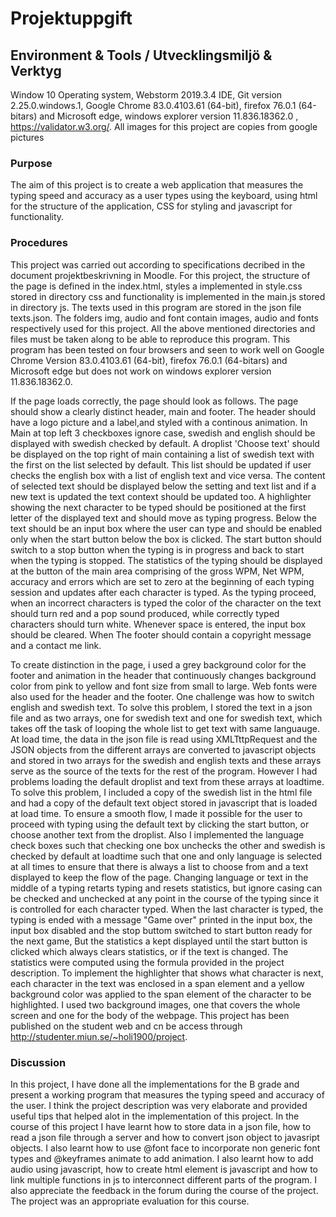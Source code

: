 # Projektuppgift

## Environment & Tools / Utvecklingsmiljö & Verktyg
Window 10 Operating system, Webstorm 2019.3.4 IDE, Git version 2.25.0.windows.1, Google Chrome 83.0.4103.61 (64-bit), 
firefox 76.0.1 (64-bitars) and Microsoft edge, windows explorer version 11.836.18362.0
, https://validator.w3.org/.
All images for this project are copies from google pictures

### Purpose
The aim of this project is to create a web application that measures the typing speed and accuracy as a user types using the keyboard, 
using html for the structure of the application, CSS for styling and javascript for functionality.

### Procedures
This project was carried out according to specifications decribed in the document projektbeskrivning in Moodle.
For this project, the structure of the page is defined in the index.html, styles a implemented in style.css stored 
in directory css and functionality is implemented in the main.js stored in directory js. The texts used in this program are 
stored in the json file texts.json. The folders img, audio and font contain images, audio and fonts respectively used 
for this project. All the above mentioned directories and files must be taken along to be able to reproduce this program.
This program has been tested on four browsers and seen to work well on Google Chrome Version 83.0.4103.61 (64-bit), 
firefox 76.0.1 (64-bitars) and Microsoft edge but does not work on windows explorer version 11.836.18362.0.


If the page loads correctly, the page should look as follows. The page should show a clearly distinct header, main and footer. 
The header should have a logo picture and a label,and styled with a continous animation. 
In Main at top left 3 checkboxes ignore case, swedish and english should be displayed with swedish checked by default. 
A droplist 'Choose text' should be displayed on the top right of main containing a list of swedish text with the first on the list 
selected by default. This list should be updated if user checks the english box with a list of english text and vice versa. 
The content of selected text should be displayed below the setting and text list and if a new text is updated the 
text context should be updated too. A highlighter showing the next character to be typed should be positioned at the first
  letter of the displayed text and should move as typing progress. Below the text should be an input box where the user 
  can type and should be enabled only when the start button below the box is clicked. The start button should switch to a stop 
  button when the typing is in progress and back to start when the typing is stopped. The statistics of the typing should 
  be displayed at the button of the main area comprising of the gross WPM, Net WPM, accuracy and errors which are set to zero 
  at the beginning of each typing session and updates after each character is typed. As the typing proceed, when an 
  incorrect characters is typed the color of the character on the text should turn red and a pop sound produced, while 
  correctly typed characters should turn white. Whenever space is entered, the input box should be cleared. When  The footer 
  should contain a copyright message and a contact me link.
  
  To create distinction in the page, i used a grey background color for the footer and animation in the header that 
  continuously changes background color from pink to yellow and font size from small to large. Web fonts were also used 
  for the header and the footer. One challenge was how to switch english and swedish text. To solve this problem, 
  I stored the text in a json file and as two arrays, one for swedish text and one for swedish text, which takes off the 
  task of looping the whole list to get text with same languauge. At load time, the data in the json file is read using
   XMLTttpRequest and the JSON objects from the different arrays are converted to javascript objects and stored in two 
   arrays for the swedish and english texts and these arrays serve as the source of the texts for the rest of the program.
  However I had problems loading the default droplist and text from these arrays at loadtime. To solve this problem, I included a copy 
  of the swedish list in the html file and had a copy of the default text object stored in javascript that is loaded at load time.
  To ensure a smooth flow, I made it possible for the user to proceed with typing using the default text by clicking the start button,
  or choose another text from the droplist. Also I implemented the language check boxes such that checking one box unchecks the other 
  and swedish is checked by default at loadtime such that one and only language is selected at all times to 
  ensure that there is always a list to choose from and a text displayed to keep the flow of the page. Changing language or 
  text in the middle of a typing retarts typing and resets statistics, but ignore casing can be checked and 
  unchecked at any point in the course of the typing since it is controlled for each character typed. 
  When the last character is typed, the typing is ended with a message "Game over" printed in the input box, the input box 
  disabled and the stop buttom switched to start button ready for the next game, But the statistics a kept displayed until the start
   button is clicked which always clears statistics, or if the text is changed. The statistics were computed using the formula 
   provided in the project description. To implement the highlighter that shows what character is next, each character 
   in the text was enclosed in a span element and a yellow background color was applied to the span element of the character to be 
   highlighted. I used two background images, one that covers the whole screen and one for the body of the webpage. This project
   has been published on the student web and cn be access through http://studenter.miun.se/~holi1900/project.
 

### Discussion
In this project, I have done all the implementations for the B grade and present a working program that measures the 
typing speed and accuracy of the user. I think the project description was very elaborate and provided useful tips 
that helped alot in the implementation of this project. In the course of this project I have learnt how to store 
data in a json file, how to read a json file through a server and how to convert json object to javasript objects. I 
also learnt how to use @font face to incorporate non generic font types and @keyframes animate to add animation. I 
also learnt how to add audio using javascript, how to create html element is javascript and how to link multiple 
functions in js to interconnect different parts of the program. I also appreciate the feedback in the forum 
during the course of the project. The project was an appropriate evaluation for this course.
